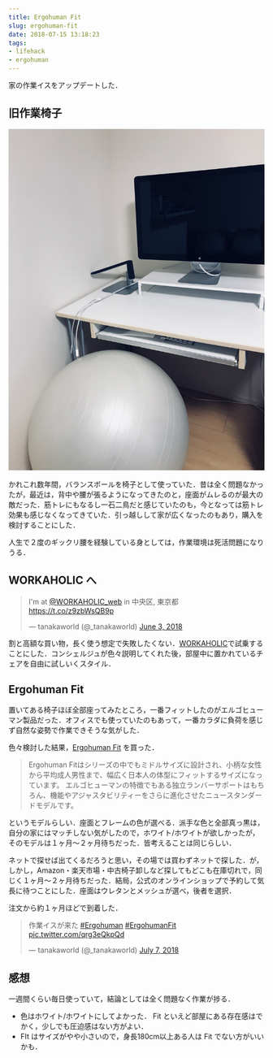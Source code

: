 ```yaml
---
title: Ergohuman Fit
slug: ergohuman-fit
date: 2018-07-15 13:18:23
tags:
- lifehack
- ergohuman
---
```


家の作業イスをアップデートした．

## 旧作業椅子

![balance-ball.jpg](/images/2018-07-15-ergohuman-fit/balance-ball.jpg 'balance-ball.jpg')

かれこれ数年間，バランスボールを椅子として使っていた．昔は全く問題なかったが，最近は，背中や腰が張るようになってきたのと，座面がムレるのが最大の敵だった．筋トレにもなるし一石二鳥だと感じていたのも，今となっては筋トレ効果も感じなくなってきていた．引っ越しして家が広くなったのもあり，購入を検討することにした．

人生で２度のギックリ腰を経験している身としては，作業環境は死活問題になりうる．

## WORKAHOLIC へ

<blockquote class="twitter-tweet" data-lang="en"><p lang="ja" dir="ltr">I&#39;m at <a href="https://twitter.com/WORKAHOLIC_web?ref_src=twsrc%5Etfw">@WORKAHOLIC_web</a> in 中央区, 東京都 <a href="https://t.co/z9zbWsQB9p">https://t.co/z9zbWsQB9p</a></p>&mdash; tanakaworld (@_tanakaworld) <a href="https://twitter.com/_tanakaworld/status/1003117623008165893?ref_src=twsrc%5Etfw">June 3, 2018</a></blockquote>
<script async src="https://platform.twitter.com/widgets.js" charset="utf-8"></script>

割と高額な買い物，長く使う想定で失敗したくない．[WORKAHOLIC](https://www.iamworkaholic.jp/)で試乗することにした．コンシェルジュが色々説明してくれた後，部屋中に置かれているチェアを自由に試しいくスタイル．

## Ergohuman Fit

置いてある椅子ほぼ全部座ってみたところ，一番フィットしたのがエルゴヒューマン製品だった．オフィスでも使っていたのもあって，一番カラダに負荷を感じず自然な姿勢で作業できそうな気がした．

色々検討した結果，[Ergohuman Fit](http://www.ergohuman.ne.jp/lineup/fit/) を買った．

> Ergohuman Fitはシリーズの中でもミドルサイズに設計され、小柄な女性から平均成人男性まで、幅広く日本人の体型にフィットするサイズになっています。
  エルゴヒューマンの特徴でもある独立ランバーサポートはもちろん、機能やアジャスタビリティーをさらに進化させたニュースタンダードモデルです。
  
というモデルらしい．座面とフレームの色が選べる．派手な色と全部真っ黒は，自分の家にはマッチしない気がしたので，ホワイト/ホワイトが欲しかったが，そのモデルは１ヶ月〜２ヶ月待ちだった．皆考えることは同じらしい．

ネットで探せば出てくるだろうと思い，その場では買わずネットで探した．が，しかし，Amazon・楽天市場・中古椅子卸しなど探してもどこも在庫切れで，同じく１ヶ月〜２ヶ月待ちだった．結局，公式のオンラインショップで予約して気長に待つことにした．座面はウレタンとメッシュが選べ，後者を選択．

注文から約１ヶ月ほどで到着した．

<blockquote class="twitter-tweet" data-lang="en"><p lang="ja" dir="ltr">作業イスが来た <a href="https://twitter.com/hashtag/Ergohuman?src=hash&amp;ref_src=twsrc%5Etfw">#Ergohuman</a> <a href="https://twitter.com/hashtag/ErgohumanFit?src=hash&amp;ref_src=twsrc%5Etfw">#ErgohumanFit</a> <a href="https://t.co/qrg3eQkpQd">pic.twitter.com/qrg3eQkpQd</a></p>&mdash; tanakaworld (@_tanakaworld) <a href="https://twitter.com/_tanakaworld/status/1015584435947761664?ref_src=twsrc%5Etfw">July 7, 2018</a></blockquote>
<script async src="https://platform.twitter.com/widgets.js" charset="utf-8"></script>

## 感想

一週間くらい毎日使っていて，結論としては全く問題なく作業が捗る．

- 色はホワイト/ホワイトにしてよかった． Fit といえど部屋にある存在感はでかく，少しでも圧迫感はない方がよい．
- FIt はサイズがやや小さいので，身長180cm以上ある人は Fit でない方がいいかも．
